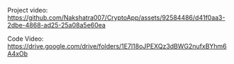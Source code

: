 Project video:
https://github.com/Nakshatra007/CryptoApp/assets/92584486/d41f0aa3-2dbe-4868-ad25-25a08a5e60ea

Code Video:
https://drive.google.com/drive/folders/1E7l18oJPEXQz3dBWG2nufxBYhm6A4xOb
